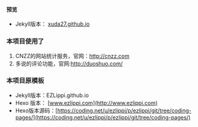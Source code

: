 #### 预览

* Jekyll版本： [xuda27.github.io](http://xuda27.github.io)


### 本项目使用了

1. CNZZ的网站统计服务，官网：http://cnzz.com 
2. 多说的评论功能，官网:http://duoshuo.com/



### 本项目原模板

* Jekyll版本：EZLippi.github.io
* Hexo 版本： [www.ezlippi.com](http://www.ezlippi.com)
* Hexo版本源码：[https://coding.net/u/ezlippi/p/ezlippi/git/tree/coding-pages/](https://coding.net/u/ezlippi/p/ezlippi/git/tree/coding-pages/)
